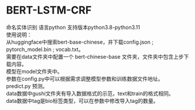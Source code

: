 # BERT-LSTM-CRF
命名实体识别 语言python 支持版本python3.8-python3.11  
使用说明：  
从huggingface中搜索bert-base-chinese，并下载config.json ; pytorch_model.bin ; vocab.txt。  
需要在data文件夹中配置一个 bert-chinese-base 文件夹，文件夹中包含上步下载内容。  
模型在model文件夹中。  
参数在config.py中可以根据需求调整模型参数和训练数据文件地址。  
predict.py 预测。  
data数据中gushi文件夹有导入数据格式的示范，text和train的格式相同。  
data数据中tag是bio标签类型，可以在参数中修改导入tag的数量。
